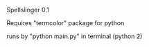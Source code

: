 Spellslinger 0.1

Requires "termcolor" package for python

runs by "python main.py" in terminal (python 2)
